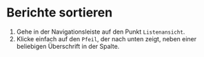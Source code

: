 # Berichte sortieren

1. Gehe in der Navigationsleiste auf den Punkt `Listenansicht`.
2. Klicke einfach auf den `Pfeil`, der nach unten zeigt, neben einer beliebigen Überschrift in der Spalte.